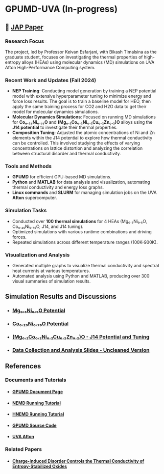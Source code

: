 # GPUMD-UVA (In-progress)

## 📝 [JAP Paper](https://doi.org/10.1063/5.0224282)

### Research Focus
The project, led by Professor Keivan Esfarjani, with Bikash Timalsina as the graduate student, focuses on investigating the thermal properties of high-entropy alloys (HEAs) using molecular dynamics (MD) simulations on UVA Afton High-Performance Computing system.

### Recent Work and Updates (Fall 2024)
- **NEP Training**: Conducting model generation by training a NEP potential model with extensive hyperparameter tuning to minimize energy and force loss results. The goal is to train a baseline model for HEO, then apply the same training process for CO2 and H2O data to get their model for molecular dynamics simulations.
- **Molecular Dynamics Simulations**: Focused on running MD simulations for **Co₀.₂₅Ni₀.₇₅O** and **(Mg₀.₂Co₀.₂Ni₀.₂Cu₀.₂Zn₀.₂)O** alloys using the **J14 potential** to investigate their thermal properties.
- **Composition Tuning**: Adjusted the atomic concentrations of Ni and Zn elements within the J14 potential to explore how thermal conductivity can be controlled. This involved studying the effects of varying concentrations on lattice distortion and analyzing the correlation between structural disorder and thermal conductivity.

### Tools and Methods
- **GPUMD** for efficient GPU-based MD simulations.
- **Python** and **MATLAB** for data analysis and visualization, automating thermal conductivity and energy loss graphs.
- **Linux commands** and **SLURM** for managing simulation jobs on the UVA **Afton** supercomputer.

### Simulation Tasks
- Conducted over **100 thermal simulations** for 4 HEAs (Mg₀.₅Ni₀.₅O, Co₀.₂₅Ni₀.₇₅O, J14, and J14 tuning).
- Optimized simulations with various runtime combinations and driving forces.
- Repeated simulations across different temperature ranges (100K-900K).

### Visualization and Analysis
- Generated multiple graphs to visualize thermal conductivity and spectral heat currents at various temperatures.
- Automated analysis using Python and MATLAB, producing over 300 visual summaries of simulation results.

## Simulation Results and Discussions
- ### [Mg₀.₅Ni₀.₅O Potential](./MgNiO/)
- ### [Co₀.₂₅Ni₀.₇₅O Potential](./CoNiO/)
- ### [(Mg₀.₂Co₀.₂Ni₀.₂Cu₀.₂Zn₀.₂)O - J14 Potential and Tuning](./J14/)
- ### [Data Collection and Analysis Slides - Uncleaned Version](./slides)

## References
### Documents and Tutorials
- #### [GPUMD Document Page](https://gpumd.org/index.html)
- #### [NEMD Running Tutorial](https://gpumd.org/tutorials/thermal_transport_nemd.html)
- #### [HNEMD Running Tutorial](https://gpumd.org/tutorials/thermal_transport_hnemd.html)
- #### [GPUMD Source Code](https://github.com/brucefan1983/GPUMD)
- #### [UVA Afton](https://www.rc.virginia.edu/userinfo/rivanna/overview/)
### Related Papers
- #### [Charge-Induced Disorder Controls the Thermal Conductivity of Entropy-Stabilized Oxides](https://onlinelibrary.wiley.com/doi/10.1002/adma.201805004)
